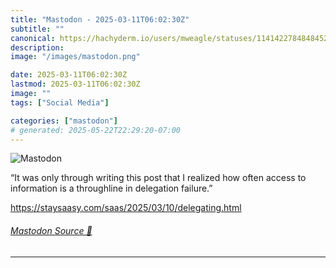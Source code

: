 ```yaml
---
title: "Mastodon - 2025-03-11T06:02:30Z"
subtitle: ""
canonical: https://hachyderm.io/users/mweagle/statuses/114142278484845263
description:
image: "/images/mastodon.png"

date: 2025-03-11T06:02:30Z
lastmod: 2025-03-11T06:02:30Z
image: ""
tags: ["Social Media"]

categories: ["mastodon"]
# generated: 2025-05-22T22:29:20-07:00
---
```

![Mastodon](/images/mastodon.png)

<p>“It was only through writing this post that I realized how often access to information is a throughline in delegation failure.”</p><p><a href="https://staysaasy.com/saas/2025/03/10/delegating.html" target="_blank" rel="nofollow noopener noreferrer" translate="no"><span class="invisible">https://</span><span class="ellipsis">staysaasy.com/saas/2025/03/10/</span><span class="invisible">delegating.html</span></a></p>


###### [Mastodon Source 🐘](https://hachyderm.io/@mweagle/114142278484845263)

___
